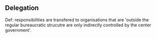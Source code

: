 ## Delegation

Def: responsibilities are transfered to organisations that are 'outside the regular bureaucratic strucutre are only indirectly controlled by the center government'.